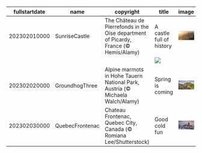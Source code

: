 |fullstartdate|name|copyright|title|image|
|--|--|--|--|--|
202302010000|SunriseCastle|The Château de Pierrefonds in the Oise department of Picardy, France (© Hemis/Alamy)|A castle full of history|![](/en-GB/2023/02/202302010000SunriseCastle.jpg)|
||||![](/en-GB/2023/02/.jpg)|
202302020000|GroundhogThree|Alpine marmots in Hohe Tauern National Park, Austria (© Michaela Walch/Alamy)|Spring is coming|![](/en-GB/2023/02/202302020000GroundhogThree.jpg)|
202302030000|QuebecFrontenac|Chateau Frontenac, Quebec City, Canada (© Romiana Lee/Shutterstock)|Good cold fun|![](/en-GB/2023/02/202302030000QuebecFrontenac.jpg)|
